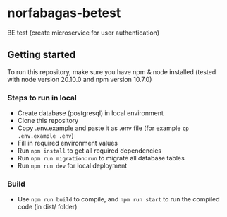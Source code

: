 # norfabagas-betest
BE test (create microservice for user authentication)

## Getting started
To run this repository, make sure you have npm & node installed (tested with node version 20.10.0 and npm version 10.7.0)
### Steps to run in local
- Create database (postgresql) in local environment
- Clone this repository
- Copy .env.example and paste it as .env file (for example `cp .env.example .env`)
- Fill in required environment values
- Run `npm install` to get all required dependencies
- Run `npm run migration:run` to migrate all database tables
- Run `npm run dev` for local deployment

### Build 
- Use `npm run build` to compile, and `npm run start` to run the compiled code (in dist/ folder)